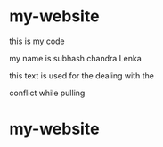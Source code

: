 # my-website

this is my code

my name is subhash chandra Lenka

this text is used for the dealing with the 

conflict while pulling


# my-website
